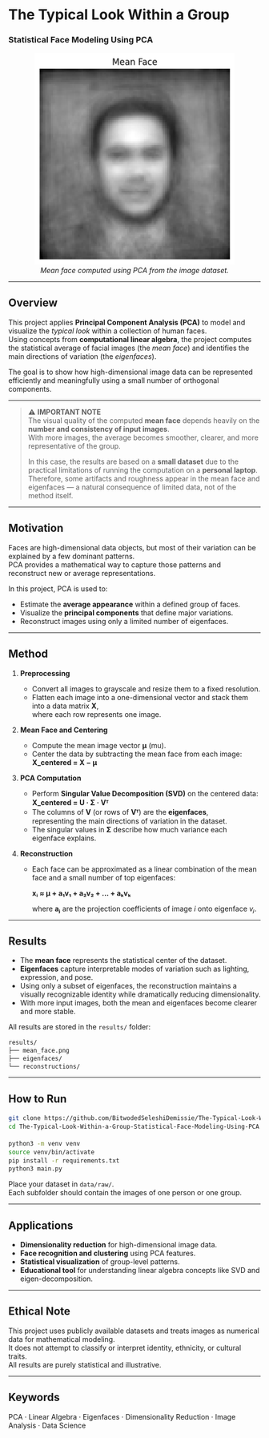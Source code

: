 # The Typical Look Within a Group  
### Statistical Face Modeling Using PCA

<p align="center">
  <img src="results/mean_face.png" alt="Mean Face" width="400"/>
  <br>
  <em>Mean face computed using PCA from the image dataset.</em>
</p>

---

## Overview

This project applies **Principal Component Analysis (PCA)** to model and visualize the *typical look* within a collection of human faces.  
Using concepts from **computational linear algebra**, the project computes the statistical average of facial images (the *mean face*) and identifies the main directions of variation (the *eigenfaces*).  

The goal is to show how high-dimensional image data can be represented efficiently and meaningfully using a small number of orthogonal components.

---

> ⚠️ **IMPORTANT NOTE**  
> The visual quality of the computed **mean face** depends heavily on the **number and consistency of input images**.  
> With more images, the average becomes smoother, clearer, and more representative of the group.  
>  
> In this case, the results are based on a **small dataset** due to the practical limitations of running the computation on a **personal laptop**.  
> Therefore, some artifacts and roughness appear in the mean face and eigenfaces — a natural consequence of limited data, not of the method itself.

---

## Motivation

Faces are high-dimensional data objects, but most of their variation can be explained by a few dominant patterns.  
PCA provides a mathematical way to capture those patterns and reconstruct new or average representations.  

In this project, PCA is used to:
- Estimate the **average appearance** within a defined group of faces.  
- Visualize the **principal components** that define major variations.  
- Reconstruct images using only a limited number of eigenfaces.  

---

## Method

1. **Preprocessing**  
   - Convert all images to grayscale and resize them to a fixed resolution.  
   - Flatten each image into a one-dimensional vector and stack them into a data matrix **X**,  
     where each row represents one image.

2. **Mean Face and Centering**  
   - Compute the mean image vector **μ** (mu).  
   - Center the data by subtracting the mean face from each image:  
     **X_centered = X − μ**

3. **PCA Computation**  
   - Perform **Singular Value Decomposition (SVD)** on the centered data:  
     **X_centered = U · Σ · Vᵀ**  
   - The columns of **V** (or rows of **Vᵀ**) are the **eigenfaces**,  
     representing the main directions of variation in the dataset.  
   - The singular values in **Σ** describe how much variance each eigenface explains.

4. **Reconstruction**  
   - Each face can be approximated as a linear combination of the mean face and a small number of top eigenfaces:  

     **xᵢ ≈ μ + a₁v₁ + a₂v₂ + ... + aₖvₖ**

     where **aⱼ** are the projection coefficients of image *i* onto eigenface *vⱼ*.


---

## Results

- The **mean face** represents the statistical center of the dataset.  
- **Eigenfaces** capture interpretable modes of variation such as lighting, expression, and pose.  
- Using only a subset of eigenfaces, the reconstruction maintains a visually recognizable identity while dramatically reducing dimensionality.  
- With more input images, both the mean and eigenfaces become clearer and more stable.

All results are stored in the `results/` folder:
```
results/
├── mean_face.png
├── eigenfaces/
└── reconstructions/
```

---

## How to Run

```bash
git clone https://github.com/BitwodedSeleshiDemissie/The-Typical-Look-Within-a-Group-Statistical-Face-Modeling-Using-PCA.git
cd The-Typical-Look-Within-a-Group-Statistical-Face-Modeling-Using-PCA

python3 -m venv venv
source venv/bin/activate
pip install -r requirements.txt
python3 main.py
```

Place your dataset in `data/raw/`.  
Each subfolder should contain the images of one person or one group.

---

## Applications

- **Dimensionality reduction** for high-dimensional image data.  
- **Face recognition and clustering** using PCA features.  
- **Statistical visualization** of group-level patterns.  
- **Educational tool** for understanding linear algebra concepts like SVD and eigen-decomposition.

---

## Ethical Note

This project uses publicly available datasets and treats images as numerical data for mathematical modeling.  
It does not attempt to classify or interpret identity, ethnicity, or cultural traits.  
All results are purely statistical and illustrative.

---

## Keywords
PCA · Linear Algebra · Eigenfaces · Dimensionality Reduction · Image Analysis · Data Science

